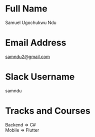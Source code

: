 # Full Name
Samuel Ugochukwu Ndu

# Email Address
samndu2@gmail.com

# Slack Username
samndu

# Tracks and Courses
Backend => C#  
Mobile => Flutter